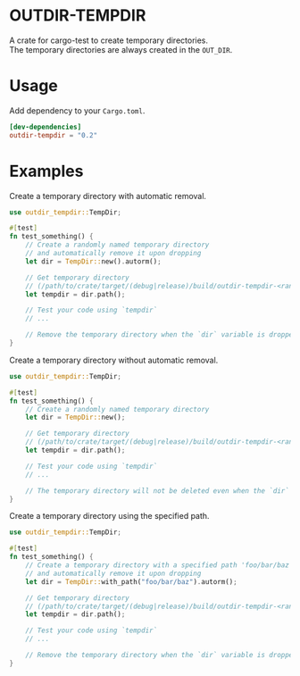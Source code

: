 # OUTDIR-TEMPDIR
A crate for cargo-test to create temporary directories.  
The temporary directories are always created in the `OUT_DIR`.

# Usage
Add dependency to your `Cargo.toml`.
```toml
[dev-dependencies]
outdir-tempdir = "0.2"
```

# Examples
Create a temporary directory with automatic removal.
```rs
use outdir_tempdir::TempDir;

#[test]
fn test_something() {
    // Create a randomly named temporary directory
    // and automatically remove it upon dropping
    let dir = TempDir::new().autorm();

    // Get temporary directory
    // (/path/to/crate/target/(debug|release)/build/outdir-tempdir-<random>/out/test-<random>)
    let tempdir = dir.path();

    // Test your code using `tempdir`
    // ...

    // Remove the temporary directory when the `dir` variable is dropped
}
```

Create a temporary directory without automatic removal.
```rs
use outdir_tempdir::TempDir;

#[test]
fn test_something() {
    // Create a randomly named temporary directory
    let dir = TempDir::new();

    // Get temporary directory
    // (/path/to/crate/target/(debug|release)/build/outdir-tempdir-<random>/out/test-<random>)
    let tempdir = dir.path();

    // Test your code using `tempdir`
    // ...

    // The temporary directory will not be deleted even when the `dir` variable is dropped
}
```

Create a temporary directory using the specified path.
```rs
use outdir_tempdir::TempDir;

#[test]
fn test_something() {
    // Create a temporary directory with a specified path 'foo/bar/baz'
    // and automatically remove it upon dropping
    let dir = TempDir::with_path("foo/bar/baz").autorm();

    // Get temporary directory
    // (/path/to/crate/target/(debug|release)/build/outdir-tempdir-<random>/out/foo/bar/baz)
    let tempdir = dir.path();

    // Test your code using `tempdir`
    // ...

    // Remove the temporary directory when the `dir` variable is dropped
}
```
